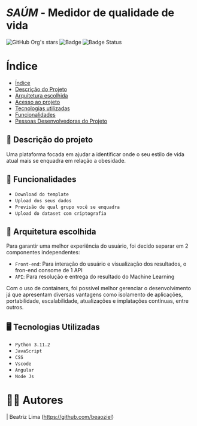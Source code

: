 <h1><i>SAÚM</i> - Medidor de qualidade de vida</h1>

![GitHub Org's stars](https://img.shields.io/github/stars/beaoziel?style=social) ![Badge](https://img.shields.io/badge/Pós%20Graduação-purple) ![Badge Status](https://img.shields.io/badge/STATUS-Finalizado-blue)
# Índice 
* [Índice](#índice)
* [Descrição do Projeto](#descrição-do-projeto)
* [Arquitetura escolhida](#arquitetura-escolhida)
* [Acesso ao projeto](#acesso-ao-projeto)
* [Tecnologias utilizadas](#tecnologias-utilizadas)
* [Funcionalidades](#funcionalidades)
* [Pessoas Desenvolvedoras do Projeto](#autores)

## 📃 Descrição do projeto
<p>
  Uma plataforma focada em ajudar a identificar onde o seu estilo de vida atual mais se enquadra em relação a obesidade.
</p>

## 📜 Funcionalidades
- ``Download do template``
- ``Upload dos seus dados``
- ``Previsão de qual grupo você se enquadra``
- ``Upload do dataset com criptografia``


## 📐 Arquitetura escolhida
<p>
  Para garantir uma melhor experiência do usuário, foi decido separar em 2 componentes independentes:
</p>

- `Front-end`: Para interação do usuário e visualização dos resultados, o fron-end consome de 1 API 
- `API`: Para resolução e entrega do resultado do Machine Learning

Com o uso de containers, foi possível melhor gerenciar o desenvolvimento já que apresentam diversas vantagens como isolamento de aplicações, portabilidade, escalabilidade, atualizações e implatações contínuas, entre outros.


## 🖥️ Tecnologias Utilizadas
- ``Python 3.11.2``
- ``JavaScript``
- ``CSS``
- ``Vscode``
- ``Angular``
- ``Node Js``

# 🙋‍♀️ Autores

| Beatriz Lima (https://github.com/beaoziel) 
